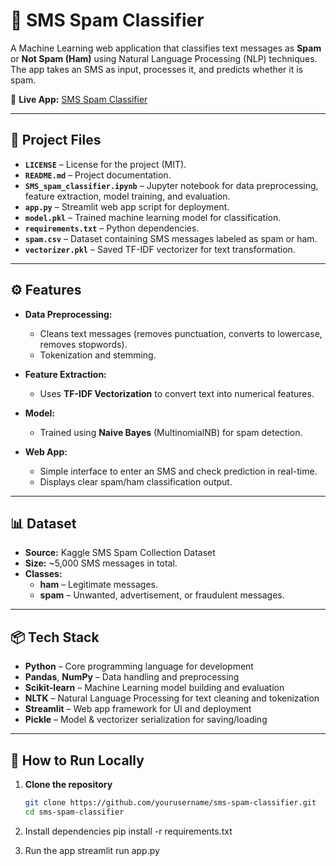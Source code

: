 # 📩 SMS Spam Classifier  

A Machine Learning web application that classifies text messages as **Spam** or **Not Spam (Ham)** using Natural Language Processing (NLP) techniques.  
The app takes an SMS as input, processes it, and predicts whether it is spam.  

🔗 **Live App:** [SMS Spam Classifier](https://mw3kk2nefjrw3c79sbg4hy.streamlit.app/)  

---

## 📂 Project Files  

- **`LICENSE`** – License for the project (MIT).  
- **`README.md`** – Project documentation.  
- **`SMS_spam_classifier.ipynb`** – Jupyter notebook for data preprocessing, feature extraction, model training, and evaluation.  
- **`app.py`** – Streamlit web app script for deployment.  
- **`model.pkl`** – Trained machine learning model for classification.  
- **`requirements.txt`** – Python dependencies.  
- **`spam.csv`** – Dataset containing SMS messages labeled as spam or ham.  
- **`vectorizer.pkl`** – Saved TF-IDF vectorizer for text transformation.  

---

## ⚙️ Features  

- **Data Preprocessing:**  
  - Cleans text messages (removes punctuation, converts to lowercase, removes stopwords).  
  - Tokenization and stemming.  

- **Feature Extraction:**  
  - Uses **TF-IDF Vectorization** to convert text into numerical features.  

- **Model:**  
  - Trained using **Naive Bayes** (MultinomialNB) for spam detection.  

- **Web App:**  
  - Simple interface to enter an SMS and check prediction in real-time.  
  - Displays clear spam/ham classification output.  

---

## 📊 Dataset  

- **Source:** Kaggle SMS Spam Collection Dataset
- **Size:** ~5,000 SMS messages in total.  
- **Classes:**  
  - **ham** – Legitimate messages.  
  - **spam** – Unwanted, advertisement, or fraudulent messages.  

---


## 📦 Tech Stack  

- **Python** – Core programming language for development  
- **Pandas**, **NumPy** – Data handling and preprocessing  
- **Scikit-learn** – Machine Learning model building and evaluation  
- **NLTK** – Natural Language Processing for text cleaning and tokenization  
- **Streamlit** – Web app framework for UI and deployment  
- **Pickle** – Model & vectorizer serialization for saving/loading  


---

## 🚀 How to Run Locally  

1. **Clone the repository**  
   ```bash
   git clone https://github.com/yourusername/sms-spam-classifier.git
   cd sms-spam-classifier

   
2. Install dependencies
pip install -r requirements.txt

3. Run the app
streamlit run app.py

